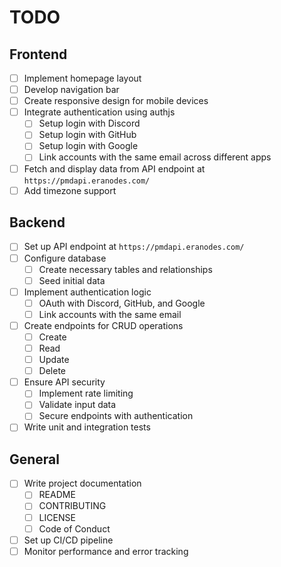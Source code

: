 # TODO

## Frontend
- [ ] Implement homepage layout
- [ ] Develop navigation bar
- [ ] Create responsive design for mobile devices
- [ ] Integrate authentication using authjs
  - [ ] Setup login with Discord
  - [ ] Setup login with GitHub
  - [ ] Setup login with Google
  - [ ] Link accounts with the same email across different apps
- [ ] Fetch and display data from API endpoint at `https://pmdapi.eranodes.com/`
- [ ] Add timezone support

## Backend
- [ ] Set up API endpoint at `https://pmdapi.eranodes.com/`
- [ ] Configure database
  - [ ] Create necessary tables and relationships
  - [ ] Seed initial data
- [ ] Implement authentication logic
  - [ ] OAuth with Discord, GitHub, and Google
  - [ ] Link accounts with the same email
- [ ] Create endpoints for CRUD operations
  - [ ] Create
  - [ ] Read
  - [ ] Update
  - [ ] Delete
- [ ] Ensure API security
  - [ ] Implement rate limiting
  - [ ] Validate input data
  - [ ] Secure endpoints with authentication
- [ ] Write unit and integration tests

## General
- [ ] Write project documentation
  - [ ] README
  - [ ] CONTRIBUTING
  - [ ] LICENSE
  - [ ] Code of Conduct
- [ ] Set up CI/CD pipeline
- [ ] Monitor performance and error tracking